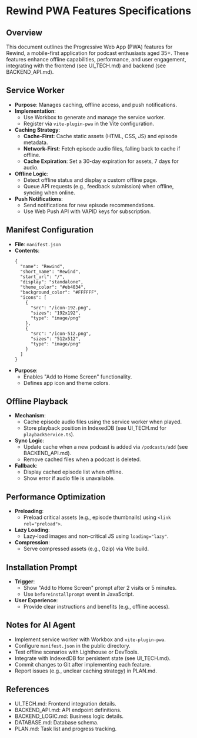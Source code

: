 # Rewind PWA Features Specifications

## Overview
This document outlines the Progressive Web App (PWA) features for Rewind, a mobile-first application for podcast enthusiasts aged 35+. These features enhance offline capabilities, performance, and user engagement, integrating with the frontend (see UI_TECH.md) and backend (see BACKEND_API.md).

## Service Worker
- **Purpose**: Manages caching, offline access, and push notifications.
- **Implementation**:
  - Use Workbox to generate and manage the service worker.
  - Register via `vite-plugin-pwa` in the Vite configuration.
- **Caching Strategy**:
  - **Cache-First**: Cache static assets (HTML, CSS, JS) and episode metadata.
  - **Network-First**: Fetch episode audio files, falling back to cache if offline.
  - **Cache Expiration**: Set a 30-day expiration for assets, 7 days for audio.
- **Offline Logic**:
  - Detect offline status and display a custom offline page.
  - Queue API requests (e.g., feedback submission) when offline, syncing when online.
- **Push Notifications**:
  - Send notifications for new episode recommendations.
  - Use Web Push API with VAPID keys for subscription.

## Manifest Configuration
- **File**: `manifest.json`
- **Contents**:
  ```
  {
    "name": "Rewind",
    "short_name": "Rewind",
    "start_url": "/",
    "display": "standalone",
    "theme_color": "#eb4034",
    "background_color": "#FFFFFF",
    "icons": [
      {
        "src": "/icon-192.png",
        "sizes": "192x192",
        "type": "image/png"
      },
      {
        "src": "/icon-512.png",
        "sizes": "512x512",
        "type": "image/png"
      }
    ]
  }
  ```
- **Purpose**:
  - Enables "Add to Home Screen" functionality.
  - Defines app icon and theme colors.

## Offline Playback
- **Mechanism**:
  - Cache episode audio files using the service worker when played.
  - Store playback position in IndexedDB (see UI_TECH.md for `playbackService.ts`).
- **Sync Logic**:
  - Update cache when a new podcast is added via `/podcasts/add` (see BACKEND_API.md).
  - Remove cached files when a podcast is deleted.
- **Fallback**:
  - Display cached episode list when offline.
  - Show error if audio file is unavailable.

## Performance Optimization
- **Preloading**:
  - Preload critical assets (e.g., episode thumbnails) using `<link rel="preload">`.
- **Lazy Loading**:
  - Lazy-load images and non-critical JS using `loading="lazy"`.
- **Compression**:
  - Serve compressed assets (e.g., Gzip) via Vite build.

## Installation Prompt
- **Trigger**:
  - Show "Add to Home Screen" prompt after 2 visits or 5 minutes.
  - Use `beforeinstallprompt` event in JavaScript.
- **User Experience**:
  - Provide clear instructions and benefits (e.g., offline access).

## Notes for AI Agent
- Implement service worker with Workbox and `vite-plugin-pwa`.
- Configure `manifest.json` in the public directory.
- Test offline scenarios with Lighthouse or DevTools.
- Integrate with IndexedDB for persistent state (see UI_TECH.md).
- Commit changes to Git after implementing each feature.
- Report issues (e.g., unclear caching strategy) in PLAN.md.

## References
- UI_TECH.md: Frontend integration details.
- BACKEND_API.md: API endpoint definitions.
- BACKEND_LOGIC.md: Business logic details.
- DATABASE.md: Database schema.
- PLAN.md: Task list and progress tracking.
